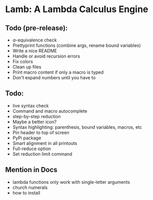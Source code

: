 # Lamb: A Lambda Calculus Engine


## Todo (pre-release):
 - $\alpha$-equivalence check
 - Prettyprint functions (combine args, rename bound variables)
 - Write a nice README
 - Handle or avoid recursion errors
 - Fix colors
 - Clean up files
 - Print macro content if only a macro is typed
 - Don't expand numbers until you have to

## Todo:
 - live syntax check
 - Command and macro autocomplete
 - step-by-step reduction
 - Maybe a better icon?
 - Syntax highlighting: parenthesis, bound variables, macros, etc
 - Pin header to top of screen
 - PyPi package
 - Smart alignment in all printouts
 - Full-reduce option
 - Set reduction limit command

## Mention in Docs
 - lambda functions only work with single-letter arguments
 - church numerals
 - how to install